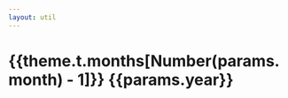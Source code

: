 ```yaml
---
layout: util
---
```


<script setup>
import MonthPostsList from 'vitepress-sls-blog-tmpl/src/components/list/MonthPostsList.vue'
import { useData } from 'vitepress'
import { data } from '../../loadPosts.data.js'

const { theme, params } = useData()
</script>

# {{theme.t.months[Number(params.month) - 1]}} {{params.year}}

<MonthPostsList :allData="data.posts" :year="params.year" :month="params.month" />
